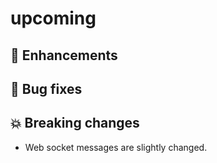 # upcoming

## :tada: Enhancements

## :bug: Bug fixes

## :boom: Breaking changes

- Web socket messages are slightly changed.
